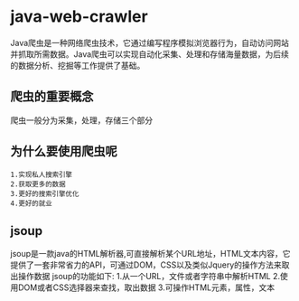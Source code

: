 # java-web-crawler
Java爬虫是一种网络爬虫技术，它通过编写程序模拟浏览器行为，自动访问网站并抓取所需数据。Java爬虫可以实现自动化采集、处理和存储海量数据，为后续的数据分析、挖掘等工作提供了基础。

## 爬虫的重要概念
 爬虫一般分为采集，处理，存储三个部分
 
## 为什么要使用爬虫呢
    1.实现私人搜索引擎
    2.获取更多的数据
    3.更好的搜索引擎优化
    4.更好的就业


## jsoup
 jsoup是一款java的HTML解析器,可直接解析某个URL地址，HTML文本内容，它提供了一套非常省力的API，可通过DOM，CSS以及类似Jquery的操作方法来取出操作数据
 jsoup的功能如下:
    1.从一个URL，文件或者字符串中解析HTML
    2.使用DOM或者CSS选择器来查找，取出数据
    3.可操作HTML元素，属性，文本